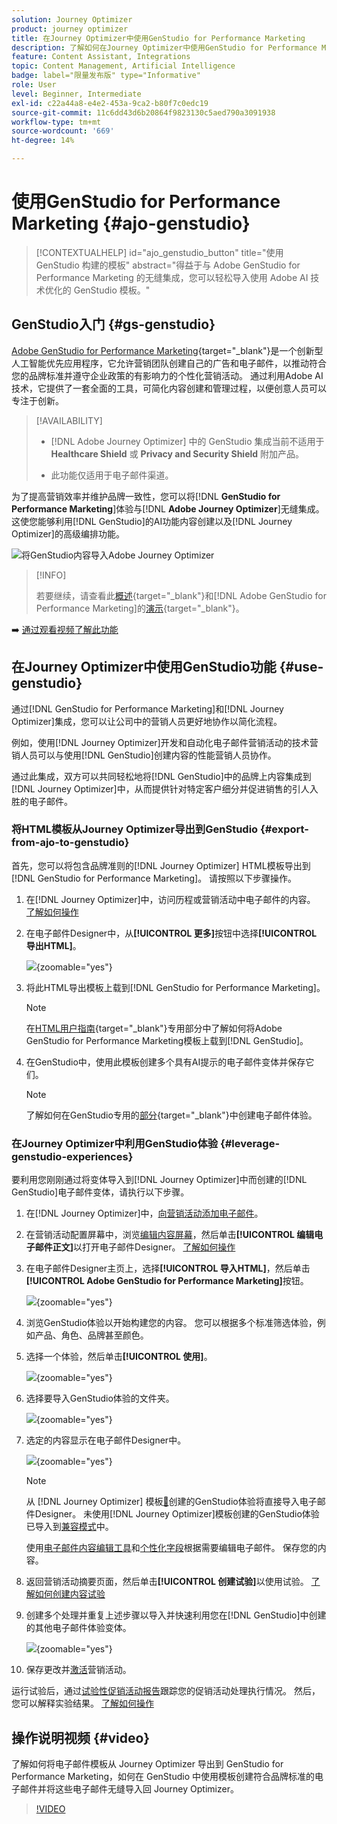 ```yaml
---
solution: Journey Optimizer
product: journey optimizer
title: 在Journey Optimizer中使用GenStudio for Performance Marketing
description: 了解如何在Journey Optimizer中使用GenStudio for Performance Marketing
feature: Content Assistant, Integrations
topic: Content Management, Artificial Intelligence
badge: label="限量发布版" type="Informative"
role: User
level: Beginner, Intermediate
exl-id: c22a44a8-e4e2-453a-9ca2-b80f7c0edc19
source-git-commit: 11c6dd43d6b20864f9823130c5aed790a3091938
workflow-type: tm+mt
source-wordcount: '669'
ht-degree: 14%

---
```


# 使用GenStudio for Performance Marketing {#ajo-genstudio}

>[!CONTEXTUALHELP]
>id="ajo_genstudio_button"
>title="使用 GenStudio 构建的模板"
>abstract="得益于与 Adobe GenStudio for Performance Marketing 的无缝集成，您可以轻松导入使用 Adobe AI 技术优化的 GenStudio 模板。"

## GenStudio入门 {#gs-genstudio}

[Adobe GenStudio for Performance Marketing](https://experienceleague.adobe.com/zh-hans/docs/genstudio-for-performance-marketing/user-guide/home){target="_blank"}是一个创新型人工智能优先应用程序，它允许营销团队创建自己的广告和电子邮件，以推动符合您的品牌标准并遵守企业政策的有影响力的个性化营销活动。 通过利用Adobe AI技术，它提供了一套全面的工具，可简化内容创建和管理过程，以便创意人员可以专注于创新。

>[!AVAILABILITY]
>
>* [!DNL Adobe Journey Optimizer] 中的 GenStudio 集成当前不适用于 **Healthcare Shield** 或 **Privacy and Security Shield** 附加产品。
>
>* 此功能仅适用于电子邮件渠道。

为了提高营销效率并维护品牌一致性，您可以将&#x200B;[!DNL **GenStudio for Performance Marketing**]&#x200B;体验与&#x200B;[!DNL **Adobe Journey Optimizer**]&#x200B;无缝集成。 这使您能够利用[!DNL GenStudio]的AI功能内容创建以及[!DNL Journey Optimizer]的高级编排功能。

![将GenStudio内容导入Adobe Journey Optimizer](../rn/assets/do-not-localize/genstudio.gif)

>[!INFO]
>
>若要继续，请查看此[概述](https://business.adobe.com/products/genstudio-for-performance-marketing.html#watch-overview){target="_blank"}和[!DNL Adobe GenStudio for Performance Marketing]的[演示](https://business.adobe.com/products/genstudio-for-performance-marketing.html#demo){target="_blank"}。

➡️ [通过观看视频了解此功能](#video)


<!--To access the GenStudio integration in [!DNL Adobe Journey Optimizer] feature, users need to be granted the **xxx** permission. [Learn more](../administration/permissions.md)

>[!IMPORTANT]
>
>* Before starting using this capability, read out related [Guardrails and Limitations](#generative-guardrails).-->



<!--Guardrails and limitations {#genstudio-guardrails}

General guidelines for using the GenStudio integration in [!DNL Adobe Journey Optimizer] for email generation are listed below:

See if guidelines/limitations such as the ones listed [here](gs-generative.md#generative-guardrails) for AI Assistant can apply.

The following limitations apply to GenStudio integration in [!DNL Adobe Journey Optimizer]:-->

## 在Journey Optimizer中使用GenStudio功能 {#use-genstudio}

通过[!DNL GenStudio for Performance Marketing]和[!DNL Journey Optimizer]集成，您可以让公司中的营销人员更好地协作以简化流程。

例如，使用[!DNL Journey Optimizer]开发和自动化电子邮件营销活动的技术营销人员可以与使用[!DNL GenStudio]创建内容的性能营销人员协作。

通过此集成，双方可以共同轻松地将[!DNL GenStudio]中的品牌上内容集成到[!DNL Journey Optimizer]中，从而提供针对特定客户细分并促进销售的引人入胜的电子邮件。

### 将HTML模板从Journey Optimizer导出到GenStudio {#export-from-ajo-to-genstudio}

首先，您可以将包含品牌准则的[!DNL Journey Optimizer] HTML模板导出到[!DNL GenStudio for Performance Marketing]。 请按照以下步骤操作。

1. 在[!DNL Journey Optimizer]中，访问历程或营销活动中电子邮件的内容。 [了解如何操作](../email/get-started-email-design.md#key-steps)

1. 在电子邮件Designer中，从&#x200B;**[!UICONTROL 更多]**&#x200B;按钮中选择&#x200B;**[!UICONTROL 导出HTML]**。

   ![](assets/genstudio-export-template.png){zoomable="yes"}

1. 将此HTML导出模板上载到[!DNL GenStudio for Performance Marketing]。<!--Make sure you detect the fields that the generative AI uses to insert content in order to create an actionable template.-->

   >[!NOTE]
   >
   >在[HTML用户指南](https://experienceleague.adobe.com/en/docs/genstudio-for-performance-marketing/user-guide/content/templates/use-templates#templates-from-ajo-and-marketo){target="_blank"}专用部分中了解如何将Adobe GenStudio for Performance Marketing模板上载到[!DNL GenStudio]。

1. 在GenStudio中，使用此模板创建多个具有AI提示的电子邮件变体并保存它们。

   >[!NOTE]
   >
   >了解如何在GenStudio专用的[部分](https://experienceleague.adobe.com/en/docs/genstudio-for-performance-marketing/user-guide/create/create-email-experience){target="_blank"}中创建电子邮件体验。

### 在Journey Optimizer中利用GenStudio体验 {#leverage-genstudio-experiences}

要利用您刚刚通过将变体导入到[!DNL Journey Optimizer]中而创建的[!DNL GenStudio]电子邮件变体，请执行以下步骤。

1. 在[!DNL Journey Optimizer]中，[向营销活动添加电子邮件](../email/create-email.md)。

1. 在营销活动配置屏幕中，浏览[编辑内容屏幕](../email/create-email.md#define-email-content)，然后单击&#x200B;**[!UICONTROL 编辑电子邮件正文]**&#x200B;以打开电子邮件Designer。 [了解如何操作](../email/get-started-email-design.md#key-steps)

1. 在电子邮件Designer主页上，选择&#x200B;**[!UICONTROL 导入HTML]**，然后单击&#x200B;**[!UICONTROL Adobe GenStudio for Performance Marketing]**&#x200B;按钮。

   ![](assets/genstudio-pem-import-email.png){zoomable="yes"}

1. 浏览GenStudio体验以开始构建您的内容。 您可以根据多个标准筛选体验，例如产品、角色、品牌甚至颜色。

   <!--![](assets/genstudio-filter-experiences.png){zoomable="yes"}-->

1. 选择一个体验，然后单击&#x200B;**[!UICONTROL 使用]**。

   ![](assets/genstudio-use-experience.png){zoomable="yes"}

1. 选择要导入GenStudio体验的文件夹。

   ![](assets/genstudio-choose-destination.png){zoomable="yes"}

1. 选定的内容显示在电子邮件Designer中。

   ![](assets/genstudio-email-content.png){zoomable="yes"}

   >[!NOTE]
   >
   >从 [!DNL Journey Optimizer] 模板[&#128279;](#export-from-ajo-to-genstudio)创建的GenStudio体验将直接导入电子邮件Designer。 未使用[!DNL Journey Optimizer]模板创建的GenStudio体验已导入到[兼容模式](../email/existing-content.md)中。

   使用[电子邮件内容编辑工具](../email/content-from-scratch.md)和[个性化字段](../personalization/personalize.md)根据需要编辑电子邮件。 保存您的内容。

1. 返回营销活动摘要页面，然后单击&#x200B;**[!UICONTROL 创建试验]**&#x200B;以使用试验。 [了解如何创建内容试验](../content-management/content-experiment.md)

   <!--![](assets/genstudio-create-experiment.png){zoomable="yes"}-->

1. 创建多个处理并重复上述步骤以导入并快速利用您在[!DNL GenStudio]中创建的其他电子邮件体验变体。

   ![](assets/genstudio-define-treatments.png){zoomable="yes"}

1. 保存更改并[激活](../campaigns/review-activate-campaign.md)营销活动。

运行试验后，通过[试验性促销活动报告](../reports/campaign-global-report-cja-experimentation.md)跟踪您的促销活动处理执行情况。 然后，您可以解释实验结果。 [了解如何操作](../content-management/get-started-experiment.md#interpret-results)

## 操作说明视频 {#video}

了解如何将电子邮件模板从 Journey Optimizer 导出到 GenStudio for Performance Marketing，如何在 GenStudio 中使用模板创建符合品牌标准的电子邮件并将这些电子邮件无缝导入回 Journey Optimizer。

>[!VIDEO](https://video.tv.adobe.com/v/3456038/?quality=12)